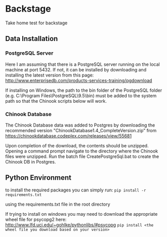 # Backstage
Take home test for backstage

## Data Installation

### PostgreSQL Server
Here I am assuming that there is a PostgreSQL server running on the local machine at port 5432.
If not, it can be installed by downloading and installing the latest version from this page: <http://www.enterprisedb.com/products-services-training/pgdownload>

If installing on Windows, the path to the bin folder of the PostgreSQL folder (e.g. C:\Program Files\PostgreSQL\9.5\bin) must be added to the system path so that the Chinook scripts below will work.

### Chinook Database
The Chinook Database data was added to Postgres by downloading the recommended version "ChinookDatabase1.4_CompleteVersion.zip" from <https://chinookdatabase.codeplex.com/releases/view/55681>

Upon completion of the download, the contents should be unzipped. Opening a command prompt navigate to the directory where the Chinook files were unzipped.
Run the batch file CreatePostgreSql.bat to create the Chinook DB in Postgres.

## Python Environment
to install the required packages you can simply run:
```pip install -r requirements.txt```

using the requirements.txt file in the root directory

If trying to install on windows you may need to download the appropriate wheel file for psycopg2 here: http://www.lfd.uci.edu/~gohlke/pythonlibs/#psycopg
```pip install <the wheel file you download based on your version>```


